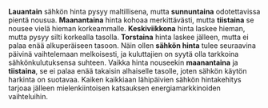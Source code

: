 **Lauantain** sähkön hinta pysyy maltillisena, mutta **sunnuntaina** odotettavissa pientä nousua. **Maanantaina** hinta kohoaa merkittävästi, mutta **tiistaina** se nousee vielä hieman korkeammalle. **Keskiviikkona** hinta laskee hieman, mutta pysyy silti korkealla tasolla. **Torstaina** hinta laskee jälleen, mutta ei palaa enää alkuperäiseen tasoon. Näin ollen **sähkön hinta** tulee seuraavina päivinä vaihtelemaan melkoisesti, ja kuluttajien on syytä olla tarkkoina sähkönkulutuksensa suhteen. Vaikka hinta nouseekin **maanantaina** ja **tiistaina**, se ei palaa enää takaisin alhaiselle tasolle, joten sähkön käytön harkinta on suotavaa. Kaiken kaikkiaan lähipäivien sähkön hintakehitys tarjoaa jälleen mielenkiintoisen katsauksen energiamarkkinoiden vaihteluihin.